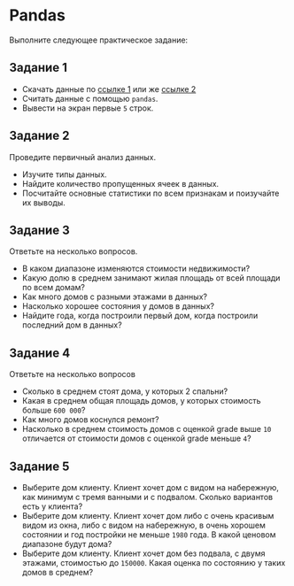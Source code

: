 # Pandas

Выполните следующее практическое задание:

## Задание 1
- Скачать данные по [ссылке 1](https://www.kaggle.com/datasets/esratmaria/house-price-dataset-with-other-information) или же [ссылке 2](https://drive.google.com/file/d/1IhdoUFdSGdk6Hc0KC-lFHDop0X9M7M4t)
- Считать данные с помощью `pandas`.
- Вывести на экран первые `5` строк.
## Задание 2
Проведите первичный анализ данных.
- Изучите типы данных.
- Найдите количество пропущенных ячеек в данных.
- Посчитайте основные статистики по всем признакам и поизучайте их выводы.
## Задание 3
Ответьте на несколько вопросов.
- В каком диапазоне изменяются стоимости недвижимости?
- Какую долю в среднем занимают жилая площадь от всей площади по всем домам?
- Как много домов с разными этажами в данных?
- Насколько хорошее состояния у домов в данных?
- Найдите года, когда построили первый дом, когда построили последний дом в данных?
## Задание 4
Ответьте на несколько вопросов
- Сколько в среднем стоят дома, у которых 2 спальни?
- Какая в среднем общая площадь домов, у которых стоимость больше `600 000`?
- Как много домов коснулся ремонт?
- Насколько в среднем стоимость домов с оценкой grade выше `10` отличается от стоимости домов с оценкой grade меньше `4`?
## Задание 5
- Выберите дом клиенту. Клиент хочет дом с видом на набережную, как минимум с тремя ванными и с подвалом. Сколько вариантов есть у клиента?
- Выберите дом клиенту. Клиент хочет дом либо с очень красивым видом из окна, либо с видом на набережную, в очень хорошем состоянии и год постройки не меньше `1980` года. В какой ценовом диапазоне будут дома?
- Выберите дом клиенту. Клиент хочет дом без подвала, с двумя этажами, стоимостью до `150000`. Какая оценка по состоянию у таких домов в среднем?